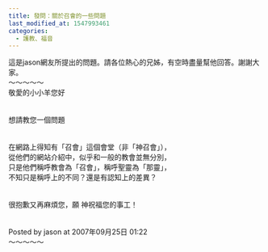 ```yaml
---
title: 發問：關於召會的一些問題
last_modified_at: 1547993461
categories:
  - 護教、福音
---
```


這是jason網友所提出的問題。請各位熱心的兄姊，有空時盡量幫他回答。謝謝大家。<br><!--more-->～～～～～<br>敬愛的小小羊您好<br><br><br>想請教您一個問題<br><br><br>在網路上得知有「召會」這個會堂（非「神召會」），<br>從他們的網站介紹中，似乎和一般的教會並無分別，<br>只是他們稱呼教會為「召會」，稱呼聖靈為「那靈」，<br>不知只是稱呼上的不同？還是有認知上的差異？<br><br><br>很抱歉又再麻煩您，願 神祝福您的事工！<br><br><br>Posted by jason at 2007年09月25日 01:22 <br>～～～～～<br><br>
